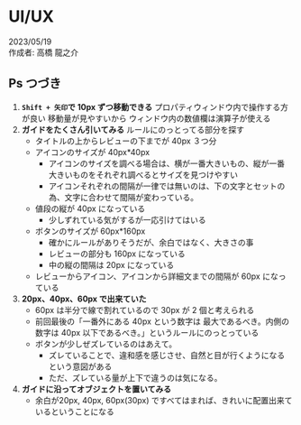 # UI/UX

2023/05/19<br>
作成者: 高橋 龍之介<br>

## Ps つづき

1. **`Shift + 矢印`で 10px ずつ移動できる**
   プロパティウィンドウ内で操作する方が良い
   移動量が見やすいから
   ウィンドウ内の数値欄は演算子が使える
2. **ガイドをたくさん引いてみる**
   ルールにのっとってる部分を探す
   - タイトルの上からレビューの下までが 40px ３つ分
   - アイコンのサイズが 40px\*40px
     - アイコンのサイズを調べる場合は、横が一番大きいもの、縦が一番大きいものをそれぞれ調べるとサイズを見つけやすい
     - アイコンそれぞれの間隔が一律では無いのは、下の文字とセットの為、文字に合わせて間隔が変わっている。
   - 値段の縦が 40px になっている
     - 少しずれている気がするが一応引けてはいる
   - ボタンのサイズが 60px\*160px
     - 確かにルールがありそうだが、余白ではなく、大きさの事
     - レビューの部分も 160px になっている
     - 中の縦の間隔は 20px になっている
   - レビューからアイコン、アイコンから詳細文までの間隔が 60px になっている
3. **20px、40px、60px で出来ていた**
   - 60px は半分で線で割れているので 30px が 2 個と考えられる
   - 前回最後の「一番外にある 40px という数字は 最大であるべき。内側の数字は 40px 以下であるべき。」というルールにのっとっている
   - ボタンが少しぜズレているのはあえて。
     - ズレていることで、違和感を感じさせ、自然と目が行くようになる という意図がある
     - ただ、ズレている量が上下で違うのは気になる。
4. **ガイドに沿ってオブジェクトを置いてみる**
   + 余白が20px, 40px, 60px(30px) ですべてはまれば、きれいに配置出来ているということになる
